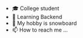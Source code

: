 
- 🎓 College student
- 🌱 Learning Backend 
- 💞️ My hobby is snowboard
- 📫 How to reach me ...



<!---
Kimjintae1020/Kimjintae1020 is a ✨ special ✨ repository because its `README.md` (this file) appears on your GitHub profile.
You can click the Preview link to take a look at your changes.
--->
